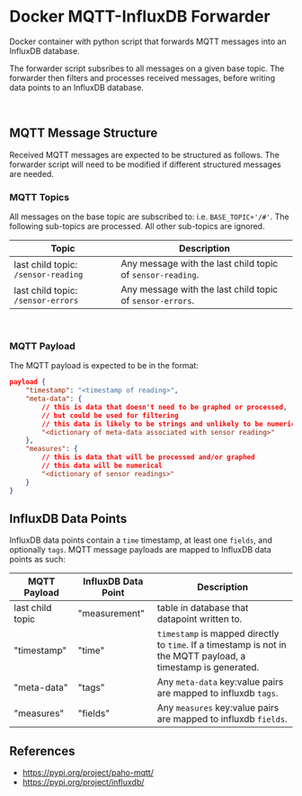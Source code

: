 # Docker MQTT-InfluxDB Forwarder

Docker container with python script that forwards MQTT messages into an InfluxDB database.

The forwarder script subsribes to all messages on a given base topic. The forwarder then filters and processes received messages, before writing data points to an InfluxDB database.

<br />

## MQTT Message Structure

Received MQTT messages are expected to be structured as follows. The forwarder script will need to be modified if different structured messages are needed.

### MQTT Topics

All messages on the base topic are subscribed to: i.e. `BASE_TOPIC+'/#'`. The following sub-topics are processed. All other sub-topics are ignored.

| Topic | Description |
| --- | --- |
| last child topic: `/sensor-reading` | Any message with the last child topic of `sensor-reading`. |
| last child topic: `/sensor-errors` | Any message with the last child topic of `sensor-errors`. |

<br />

### MQTT Payload

The MQTT payload is expected to be in the format:

```json
payload {
    "timestamp": "<timestamp of reading>",
    "meta-data": {
        // this is data that doesn't need to be graphed or processed,
        // but could be used for filtering
        // this data is likely to be strings and unlikely to be numerical
        "<dictionary of meta-data associated with sensor reading>"
    },
    "measures": {
        // this is data that will be processed and/or graphed
        // this data will be numerical
        "<dictionary of sensor readings>"
    }
}
```

## InfluxDB Data Points

InfluxDB data points contain a `time` timestamp, at least one `fields`, and optionally `tags`. MQTT message payloads are mapped to InfluxDB data points as such:

| MQTT Payload | InfluxDB Data Point | Description |
| --- | --- | --- |
| last child topic | "measurement" | table in database that datapoint written to. |
| "timestamp" | "time"| `timestamp` is mapped directly to `time`. If a timestamp is not in the MQTT payload, a timestamp is generated. |
| "meta-data" | "tags" | Any `meta-data` key:value pairs are mapped to influxdb `tags`. |
| "measures" | "fields" | Any `measures` key:value pairs are mapped to influxdb `fields`. |


## References

- https://pypi.org/project/paho-mqtt/
- https://pypi.org/project/influxdb/

